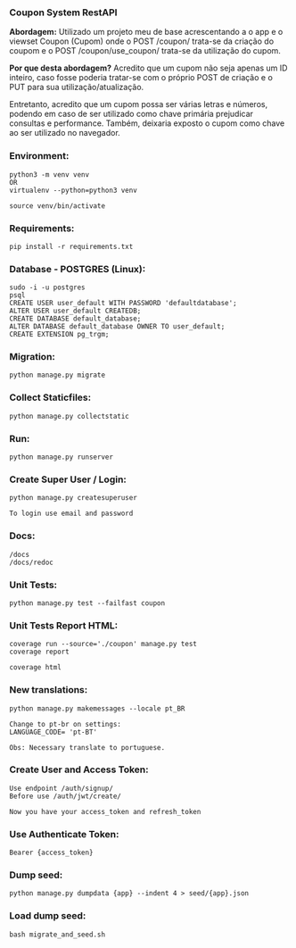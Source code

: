 ### Coupon System RestAPI
**Abordagem:** Utilizado um projeto meu de base acrescentando a
o app e o viewset Coupon (Cupom) onde o POST /coupon/
trata-se da criação do coupom e o POST 
/coupon/use_coupon/ trata-se da utilização do cupom.

**Por que desta abordagem?**
Acredito que um cupom não seja apenas um ID inteiro,
caso fosse poderia tratar-se com o próprio POST de criação
e o PUT para sua utilização/atualização.

Entretanto, acredito que um cupom possa ser várias letras
e números, podendo em caso de ser utilizado como chave primária
prejudicar consultas e performance.
Também, deixaria exposto o cupom como chave ao ser utilizado
no navegador.


### Environment: 
```
python3 -m venv venv 
OR
virtualenv --python=python3 venv

source venv/bin/activate
```


### Requirements: 
```
pip install -r requirements.txt
```


### Database - POSTGRES (Linux): 
```
sudo -i -u postgres
psql
CREATE USER user_default WITH PASSWORD 'defaultdatabase';
ALTER USER user_default CREATEDB;
CREATE DATABASE default_database;
ALTER DATABASE default_database OWNER TO user_default;
CREATE EXTENSION pg_trgm;
```


### Migration: 
```
python manage.py migrate
```


### Collect Staticfiles: 
```
python manage.py collectstatic   
```


### Run: 
```
python manage.py runserver
```


### Create Super User / Login: 
```
python manage.py createsuperuser 

To login use email and password
```


### Docs: 
```
/docs
/docs/redoc
```


### Unit Tests: 
```
python manage.py test --failfast coupon
```

### Unit Tests Report HTML: 
```
coverage run --source='./coupon' manage.py test
coverage report

coverage html
```


### New translations:
```
python manage.py makemessages --locale pt_BR

Change to pt-br on settings:
LANGUAGE_CODE= 'pt-BT'

Obs: Necessary translate to portuguese.
```


### Create User and Access Token: 
```
Use endpoint /auth/signup/ 
Before use /auth/jwt/create/ 

Now you have your access_token and refresh_token
```


### Use Authenticate Token: 
```
Bearer {access_token}
```


### Dump seed: 
```
python manage.py dumpdata {app} --indent 4 > seed/{app}.json
```


### Load dump seed: 
```
bash migrate_and_seed.sh
```


